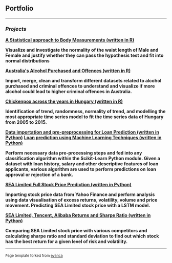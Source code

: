 ## Portfolio

---

### *Projects*

**[A Statistical approach to Body Measurements (written in R)](/pdf/Body_Measurement_investigation.pdf)**

**Visualize and investigate the normality of the waist length of Male and Female and justify whether they can pass the hypothesis test and fit into normal distributions**

**[Australia's Alcohol Purchased and Offences (written in R)](/pdf/Data_wrangling_assignment_2.pdf)**

**Import, merge, clean and transform different datasets related to alcohol purchased and criminal offences to understand and visualize if more alcohol could lead to higher criminal offences in Australia.** 

**[Chickenpox across the years in Hungary (written in R)](/pdf/TSA_Group_Assignment.pdf)**

**Identification of trend, randomness, normality of trend, and modelling the most appropriate time series model to fit the time series data of Hungary from 2005 to 2015.**  

**[Data importation and pre-preprocessing for Loan Prediction (written in Python)](/pdf/Phase2_Group35.ipynb)**
**[Loan prediction using Machine Learning Techniques (written in Python)](/pdf/Phase1_Group35.ipynb)**

**Perform necessary data pre-processing steps and fed into any classification algorithm within the Scikit-Learn Python module.
Given a dataset with loan history, salary and other descriptive features of loan applicants, various algorithm are used to perform predictions on loan approval or rejection of a bank.**

**[SEA Limited Full Stock Price Prediction (written in Python)](/pdf/SEA_Limited_Stock_price_prediction.html)**

**Importing stock price data from Yahoo Finance and perform analysis using data visualisation of excess returns, volatility, volume and price movement. Predicting SEA Limited stock price with a LSTM model.** 

**[SEA Limited, Tencent, Alibaba Returns and Sharpe Ratio (written in Python)](/pdf/SEA.html)**

**Comparing SEA Limited stock price with various competitors and calculating sharpe ratio and standard deviation to find out which stock has the best return for a given level of risk and volatility.**


---
<p style="font-size:11px">Page template forked from <a href="https://github.com/evanca/quick-portfolio">evanca</a></p>

